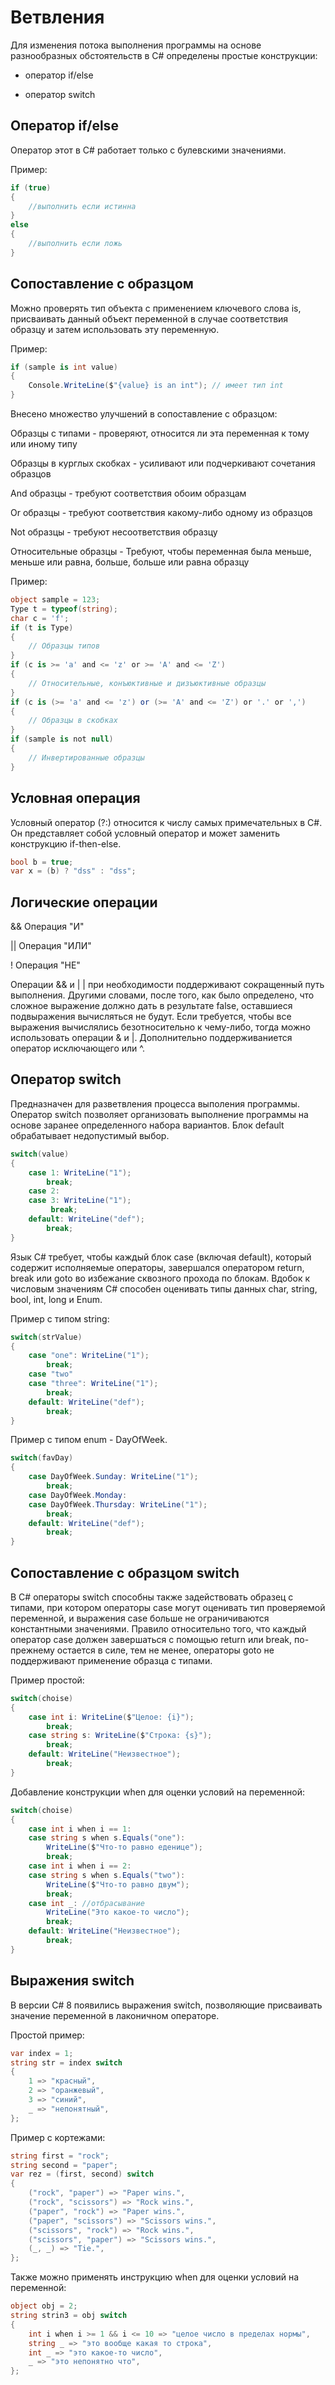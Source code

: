 # Ветвления

Для изменения потока выполнения программы на основе разнообразных обстоятельств в C# определены простые конструкции:

- оператор if/else

- оператор switch

## Оператор if/else

Оператор этот в C# работает только с булевскими значениями. 

Пример:

```csharp
if (true) 
{
    //выполнить если истинна
}
else
{
    //выполнить если ложь
}
```

## Сопоставление с образцом

Можно проверять тип объекта с применением ключевого слова is, присваивать данный объект переменной в случае соответствия образцу и затем использовать эту переменную.

Пример:

```csharp
if (sample is int value)
{
    Console.WriteLine($"{value} is an int"); // имеет тип int
}
```

Внесено множество улучшений в сопоставление с образцом:

Образцы с типами - проверяют, относится ли эта переменная к тому или иному типу

Образцы в курглых скобках - усиливают или подчеркивают сочетания образцов

And образцы - требуют соответствия обоим образцам

Or образцы - требуют соответствия какому-либо одному из образцов

Not образцы - требуют несоответствия образцу

Относительные образцы - Требуют, чтобы переменная была меньше, меньше или равна, больше, больше или равна образцу

Пример:

```csharp
object sample = 123;
Type t = typeof(string);
char c = 'f';
if (t is Type)
{
    // Образцы типов
}
if (c is >= 'a' and <= 'z' or >= 'A' and <= 'Z')
{
    // Относительные, конъюктивные и дизъюктивные образцы
}
if (c is (>= 'a' and <= 'z') or (>= 'A' and <= 'Z') or '.' or ',')
{
    // Образцы в скобках
}
if (sample is not null)
{
    // Инвертированные образцы
}
```

## Условная операция

Условный оператор (?:) относится к числу самых примечательных в C#. Он представляет собой условный оператор и может заменить конструкцию if-then-else.

```csharp
bool b = true;
var x = (b) ? "dss" : "dss";
```

## Логические операции

&&      Операция "И"

||      Операция "ИЛИ"

!       Операция "НЕ"

Операции && и | | при необходимости поддерживают сокращенный путь выполнения. Другими словами, после того, как было определено, что сложное выражение должно дать в результате false, оставшиеся подвыражения вычисляться не будут. Если требуется, чтобы все выражения вычислялись безотносительно к чему-либо, тогда можно использовать операции & и |. Дополнительно поддерживаниется оператор исключающего или ^.

## Оператор switch

Предназначен для разветвления процесса выполения программы. Оператор switch позволяет организовать выполнение программы на основе заранее определенного набора вариантов. Блок default обрабатывает недопустимый выбор.

```csharp
switch(value)
{
    case 1: WriteLine("1");
        break;
    case 2:
    case 3: WriteLine("1");
         break;
    default: WriteLine("def");
        break;
}
```

Язык C# требует, чтобы каждый блок case (включая default), который содержит исполняемые операторы, завершался оператором return, break или goto во избежание сквозного прохода по блокам. Вдобок к числовым значениям C# способен оценивать типы данных char, string, bool, int, long и Enum.

Пример с типом string:

```csharp
switch(strValue)
{
    case "one": WriteLine("1");
        break;
    case "two"
    case "three": WriteLine("1");
        break;
    default: WriteLine("def");
        break;
}
```

Пример с типом enum - DayOfWeek.

```csharp
switch(favDay)
{
    case DayOfWeek.Sunday: WriteLine("1");
        break;
    case DayOfWeek.Monday:
    case DayOfWeek.Thursday: WriteLine("1");
        break;
    default: WriteLine("def");
        break;
}
```

## Сопоставление с образцом switch

В C# операторы switch способны также задействовать образец с типами, при котором операторы case могут оценивать тип проверяемой переменной, и выражения case больше не ограничиваются константными значениями. Правило относительно того, что каждый оператор case должен завершаться с помощью return или break, по-прежнему остается в силе, тем не менее, операторы goto не поддерживают применение образца с типами.

Пример простой:

```csharp
switch(choise)
{
    case int i: WriteLine($"Целое: {i}");
        break;
    case string s: WriteLine($"Строка: {s}");
        break;
    default: WriteLine("Неизвестное");
        break;
}
```

Добавление конструкции when для оценки условий на переменной:

```csharp
switch(choise)
{
    case int i when i == 1:
    case string s when s.Equals("one"):
        WriteLine($"Что-то равно еденице");
        break;
    case int i when i == 2:
    case string s when s.Equals("two"):
        WriteLine($"Что-то равно двум");
        break;
    case int _: //отбрасывание
        WriteLine("Это какое-то число");
        break;
    default: WriteLine("Неизвестное");
        break;
}
```

## Выражения switch

В версии C# 8 появились выражения switch, позволяющие присваивать значение переменной в лаконичном операторе.

Простой пример:

```csharp
var index = 1;
string str = index switch
{
    1 => "красный",
    2 => "оранжевый",
    3 => "синий",
    _ => "непонятный",
};
```

Пример с кортежами:

```csharp
string first = "rock";
string second = "paper";
var rez = (first, second) switch
{
    ("rock", "paper") => "Paper wins.",
    ("rock", "scissors") => "Rock wins.",
    ("paper", "rock") => "Paper wins.",
    ("paper", "scissors") => "Scissors wins.",
    ("scissors", "rock") => "Rock wins.",
    ("scissors", "paper") => "Scissors wins.",
    (_, _) => "Tie.",
};
```

Также можно применять инструкцию when для оценки условий на переменной:

```csharp
object obj = 2;
string strin3 = obj switch
{
    int i when i >= 1 && i <= 10 => "целое число в пределах нормы",
    string _ => "это вообще какая то строка",
    int _ => "это какое-то число",
    _ => "это непонятно что",
};
```